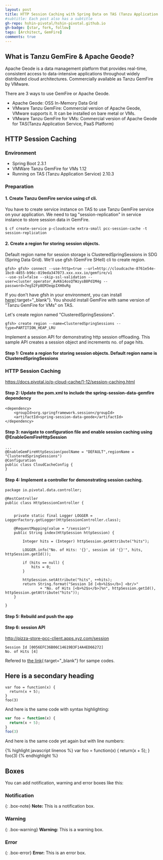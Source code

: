 ```yaml
---
layout: post
title: HTTP Session Caching with Spring Data on TAS (Tanzu Application Service)
#subtitle: Each post also has a subtitle
gh-repo: hshin-pivotal/hshin-pivotal.github.io
gh-badge: [star, fork, follow]
tags: [Architect, GemFire]
comments: true
---
```


## What is Tanzu GemFire & Apache Geode?

Apache Geode is a data management platform that provides real-time, consistent access to data-intensive applications throughout widely distributed cloud architectures. Commercially available as Tanzu GemFire by VMware.

There are 3 ways to use GemFire or Apache Geode. 
- Apache Geode: OSS In-Memory Data Grid
- VMware Tanzu GemFire: Commercial version of Apache Geode, VMware supports it. It can be installed on bare metal or VMs.
- VMware Tanzu GemFire for VMs: Commercial version of Apache Geode for TAS(Tanzu Application Service, PaaS Platform)


## HTTP Session Caching

### Environment
- Spring Boot 2.3.1
- VMWare Tanzu GemFire for VMs 1.12
- Running on TAS (Tanzu Application Service) 2.10.3

### Preparation

#### 1. Create Tanzu GemFire service using cf cli.
You have to create service instance on TAS to use Tanzu GemFire service on your application. We need to tag "session-replication" in service instance to store session data in GemFire.

```shell
$ cf create-service p-cloudcache extra-small pcc-session-cache -t session-replication
```

#### 2. Create a region for storing session objects.
Default region name for session storage is ClusteredSpringSessions in SDG (Spring Data Grid). We'll use gfsh (GemFire SHell) cli to create region. 
```shell
gfsh> gfsh> connect --use-http=true --url=http://cloudcache-8761e54e-1bc0-4855-b96c-819eda347073.xxx.xxx.io/gemfire/v1
--use-ssl=false --skip-ssl-validation --user=cluster_operator_AvK614osQTWzysB8Pd1M4g --password=7eg52Fp8EM3eqpIXH0uRg
```
If you don't have gfsh in your environment, you can install [here](2020-10-29-gemfire-installation-on-mac){:target="_blank"}. You should install GemFire with same version of "Tanzu GemFire for VMs" on TAS.

Let's create region named "ClusteredSpringSessions".

```shell
gfsh> create region --name=ClusteredSpringSessions --type=PARTITION_HEAP_LRU
```



Implement a session API for demonstrating http session offloading. This sample API creates a session object and increments no. of page hits.

#### Step 1: Create a region for storing session objects. Default region name is ClusteredSpringSessions

### HTTP Session Caching

https://docs.pivotal.io/p-cloud-cache/1-12/session-caching.html




#### Step 2: Update the pom.xml to include the spring-session-data-gemfire dependency

```
<dependency>
	<groupId>org.springframework.session</groupId>
	<artifactId>spring-session-data-geode</artifactId>
</dependency>
```

#### Step 3: navigate to configuration file and enable session caching using @EnableGemFireHttpSession

```
...
@EnableGemFireHttpSession(poolName = "DEFAULT",regionName = "ClusteredSpringSessions")
@Configuration
public class CloudCacheConfig {
}
```

#### Step 4: Implement a controller for demonstrating session caching.

```
package io.pivotal.data.controller;

@RestController
public class HttpSessionController {


	private static final Logger LOGGER = LoggerFactory.getLogger(HttpSessionController.class);

	@RequestMapping(value = "/session")
    public String index(HttpSession httpSession) {

        Integer hits = (Integer) httpSession.getAttribute("hits");

        LOGGER.info("No. of Hits: '{}', session id '{}'", hits, httpSession.getId());

        if (hits == null) {
            hits = 0;
        }

        httpSession.setAttribute("hits", ++hits);
        return String.format("Session Id [<b>%1$s</b>] <br/>"
    			+ "No. of Hits [<b>%2$s</b>]%n", httpSession.getId(), httpSession.getAttribute("hits"));
    }

}
```

#### Step 5: Rebuild and push the app

#### Step 6: session API

http://pizza-store-pcc-client.apps.xyz.com/session

```
Session Id [0056EFC36B06C14619B3F14A4ED66272] 
No. of Hits [4]
```








Refered to [the link](https://github.com/Tanzu-Solutions-Engineering/PivotalCloudCache-Workshop/){:target="_blank"} for sampe codes.





## Here is a secondary heading



~~~
var foo = function(x) {
  return(x + 5);
}
foo(3)
~~~

And here is the same code with syntax highlighting:

```javascript
var foo = function(x) {
  return(x + 5);
}
foo(3)
```

And here is the same code yet again but with line numbers:

{% highlight javascript linenos %}
var foo = function(x) {
  return(x + 5);
}
foo(3)
{% endhighlight %}

## Boxes
You can add notification, warning and error boxes like this:

### Notification

{: .box-note}
**Note:** This is a notification box.

### Warning

{: .box-warning}
**Warning:** This is a warning box.

### Error

{: .box-error}
**Error:** This is an error box.
